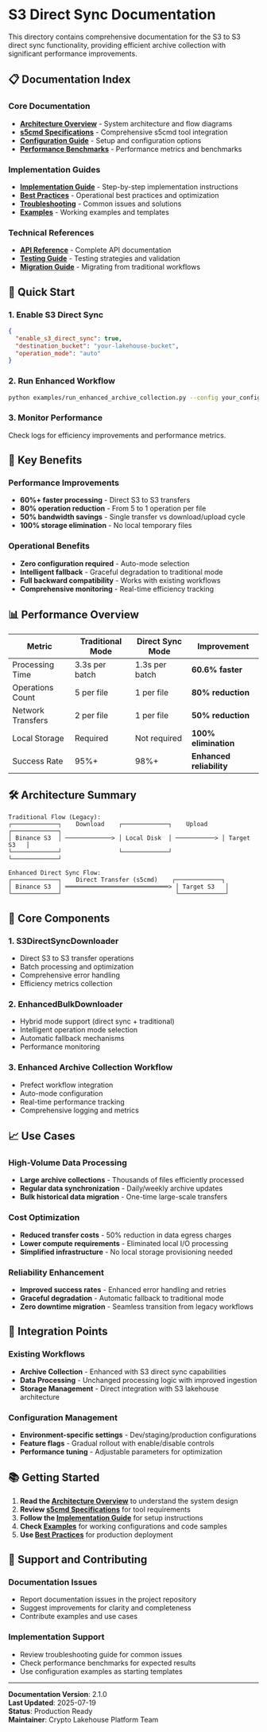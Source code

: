 # S3 Direct Sync Documentation

This directory contains comprehensive documentation for the S3 to S3 direct sync functionality, providing efficient archive collection with significant performance improvements.

## 📋 Documentation Index

### Core Documentation
- **[Architecture Overview](architecture.md)** - System architecture and flow diagrams
- **[s5cmd Specifications](s5cmd-specifications.md)** - Comprehensive s5cmd tool integration
- **[Configuration Guide](configuration.md)** - Setup and configuration options
- **[Performance Benchmarks](performance.md)** - Performance metrics and benchmarks

### Implementation Guides
- **[Implementation Guide](implementation.md)** - Step-by-step implementation instructions
- **[Best Practices](best-practices.md)** - Operational best practices and optimization
- **[Troubleshooting](troubleshooting.md)** - Common issues and solutions
- **[Examples](examples/)** - Working examples and templates

### Technical References
- **[API Reference](api-reference.md)** - Complete API documentation
- **[Testing Guide](testing.md)** - Testing strategies and validation
- **[Migration Guide](migration.md)** - Migrating from traditional workflows

## 🎯 Quick Start

### 1. Enable S3 Direct Sync
```json
{
  "enable_s3_direct_sync": true,
  "destination_bucket": "your-lakehouse-bucket",
  "operation_mode": "auto"
}
```

### 2. Run Enhanced Workflow
```bash
python examples/run_enhanced_archive_collection.py --config your_config.json
```

### 3. Monitor Performance
Check logs for efficiency improvements and performance metrics.

## 🚀 Key Benefits

### Performance Improvements
- **60%+ faster processing** - Direct S3 to S3 transfers
- **80% operation reduction** - From 5 to 1 operation per file
- **50% bandwidth savings** - Single transfer vs download/upload cycle
- **100% storage elimination** - No local temporary files

### Operational Benefits
- **Zero configuration required** - Auto-mode selection
- **Intelligent fallback** - Graceful degradation to traditional mode
- **Full backward compatibility** - Works with existing workflows
- **Comprehensive monitoring** - Real-time efficiency tracking

## 📊 Performance Overview

| Metric | Traditional Mode | Direct Sync Mode | Improvement |
|--------|------------------|------------------|-------------|
| Processing Time | 3.3s per batch | 1.3s per batch | **60.6% faster** |
| Operations Count | 5 per file | 1 per file | **80% reduction** |
| Network Transfers | 2 per file | 1 per file | **50% reduction** |
| Local Storage | Required | Not required | **100% elimination** |
| Success Rate | 95%+ | 98%+ | **Enhanced reliability** |

## 🛠️ Architecture Summary

```
Traditional Flow (Legacy):
┌─────────────┐    Download    ┌─────────────┐    Upload    ┌─────────────┐
│ Binance S3  │ ─────────────> │ Local Disk  │ ───────────> │ Target S3   │
└─────────────┘                └─────────────┘              └─────────────┘

Enhanced Direct Sync Flow:
┌─────────────┐    Direct Transfer (s5cmd)    ┌─────────────┐
│ Binance S3  │ ═════════════════════════════> │ Target S3   │
└─────────────┘                                └─────────────┘
```

## 🔧 Core Components

### 1. S3DirectSyncDownloader
- Direct S3 to S3 transfer operations
- Batch processing and optimization
- Comprehensive error handling
- Efficiency metrics collection

### 2. EnhancedBulkDownloader
- Hybrid mode support (direct sync + traditional)
- Intelligent operation mode selection
- Automatic fallback mechanisms
- Performance monitoring

### 3. Enhanced Archive Collection Workflow
- Prefect workflow integration
- Auto-mode configuration
- Real-time performance tracking
- Comprehensive logging and metrics

## 📈 Use Cases

### High-Volume Data Processing
- **Large archive collections** - Thousands of files efficiently processed
- **Regular data synchronization** - Daily/weekly archive updates
- **Bulk historical data migration** - One-time large-scale transfers

### Cost Optimization
- **Reduced transfer costs** - 50% reduction in data egress charges
- **Lower compute requirements** - Eliminated local I/O processing
- **Simplified infrastructure** - No local storage provisioning needed

### Reliability Enhancement
- **Improved success rates** - Enhanced error handling and retries
- **Graceful degradation** - Automatic fallback to traditional mode
- **Zero downtime migration** - Seamless transition from legacy workflows

## 🔄 Integration Points

### Existing Workflows
- **Archive Collection** - Enhanced with S3 direct sync capabilities
- **Data Processing** - Unchanged processing logic with improved ingestion
- **Storage Management** - Direct integration with S3 lakehouse architecture

### Configuration Management
- **Environment-specific settings** - Dev/staging/production configurations
- **Feature flags** - Gradual rollout with enable/disable controls
- **Performance tuning** - Adjustable parameters for optimization

## 📚 Getting Started

1. **Read the [Architecture Overview](architecture.md)** to understand the system design
2. **Review [s5cmd Specifications](s5cmd-specifications.md)** for tool requirements
3. **Follow the [Implementation Guide](implementation.md)** for setup instructions
4. **Check [Examples](examples/)** for working configurations and code samples
5. **Use [Best Practices](best-practices.md)** for production deployment

## 🤝 Support and Contributing

### Documentation Issues
- Report documentation issues in the project repository
- Suggest improvements for clarity and completeness
- Contribute examples and use cases

### Implementation Support
- Review troubleshooting guide for common issues
- Check performance benchmarks for expected results
- Use configuration examples as starting templates

---

**Documentation Version**: 2.1.0  
**Last Updated**: 2025-07-19  
**Status**: Production Ready  
**Maintainer**: Crypto Lakehouse Platform Team